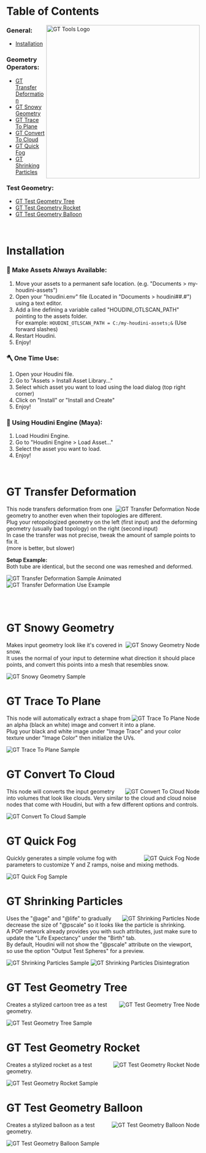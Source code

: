 <!-- GT Houdini Assets Docs -->

<body>

<p></p>
<!-- Table of Contents -->
<div>
<h1> Table of Contents </h1>
<a href="https://github.com/TrevisanGMW/gt-tools"><img src="./media/gt_hda_logo.png" align="right" alt="GT Tools Logo" width="400"></a>
<h3><b>General:</b></h3>
<ul>
  <li><a href="#installation">Installation</a></li>
</ul>
<h3><b>Geometry Operators:</b></h3>
<ul>
  <li><a href="#-gt-transfer-deformation-">GT Transfer Deformation</a></li>
  <li><a href="#-gt-snowy-geometry-">GT Snowy Geometry</a></li>
  <li><a href="#-gt-trace-to-plane-">GT Trace To Plane</a></li>
  <li><a href="#-gt-convert-to-cloud-">GT Convert To Cloud</a></li>
  <li><a href="#-gt-quick-fog-">GT Quick Fog</a></li>
  <li><a href="#-gt-shrinking-particles-">GT Shrinking Particles</a></li>
</ul>
<h3><b>Test Geometry:</b></h3>
<ul>
  <li><a href="#-gt-test-geometry-tree-">GT Test Geometry Tree</a></li>
  <li><a href="#-gt-test-geometry-rocket-">GT Test Geometry Rocket</a></li>
  <li><a href="#-gt-test-geometry-balloon-">GT Test Geometry Balloon</a></li>
</ul>
</div>
<br>
</div>

<!-- Installation -->

<h1>Installation</h1>

<h3>🧰 Make Assets Always Available:</h3>
<ol>
	<li>Move your assets to a permanent safe location. (e.g. "Documents > my-houdini-assets")</li>
	<li>Open your "houdini.env" file (Located in "Documents > houdini##.#") using a text editor.</li>
	<li>Add a line defining a variable called "HOUDINI_OTLSCAN_PATH" pointing to the assets folder.<br> For example: <code>HOUDINI_OTLSCAN_PATH = C:/my-houdini-assets;&</code> (Use forward slashes)</li>
	<li>Restart Houdini.</li>
    <li>Enjoy!</li>
</ol>

<h3>🪓 One Time Use:</h3>
<ol>
	<li>Open your Houdini file.</li>
	<li>Go to "Assets > Install Asset Library..."</li>
	<li>Select which asset you want to load using the load dialog (top right corner)</li>
	<li>Click on "Install" or "Install and Create"</li>
    <li>Enjoy!</li>
</ol>

<h3>📲 Using Houdini Engine (Maya):</h3>
<ol>
	<li>Load Houdini Engine.</li>
	<li>Go to "Houdini Engine > Load Asset..."</li>
	<li>Select the asset you want to load.</li>
	<li>Enjoy!</li>
</ol>
<br>


<!-- GT Transfer Deformation -->
<div>
<h1> GT Transfer Deformation </h1>
<img src="./media/gt_transfer_deformation.jpg" align="right"
     alt="GT Transfer Deformation Node">

<p>This node transfers deformation from one geometry to another even when their topologies are different.<br>
Plug your retopologized geometry on the left (first input) and the deforming geometry (usually bad topology) on the right (second input)<br>
In case the transfer was not precise, tweak the amount of sample points to fix it.<br> (more is better, but slower)</p>

<p><b>Setup Example:</b>
<br>Both tube are identical, but the second one was remeshed and deformed.</p>
<img src="./media/gt_transfer_deformation_sample.gif"
     alt="GT Transfer Deformation Sample Animated">
<img src="./media/gt_transfer_deformation_use.jpg"
     alt="GT Transfer Deformation Use Example">

<br><br>
</div>

<!-- GT Snowy Geometry -->
<div>
<h1> GT Snowy Geometry </h1>
<img src="./media/gt_snowy_geometry.jpg" align="right"
     alt="GT Snowy Geometry Node">

<p>Makes input geometry look like it's covered in snow. 
<br>It uses the normal of your input to determine what direction it should place points, and convert this points into a mesh that resembles snow.</p>
<img src="./media/gt_snowy_geometry_sample.jpg"
     alt="GT Snowy Geometry Sample">
<br>
</div>

<!-- GT Trace To Plane -->
<div>
<h1> GT Trace To Plane </h1>
<img src="./media/gt_trace_to_plane.jpg" align="right"
     alt="GT Trace To Plane Node">

<p>This node will automatically extract a shape from an alpha (black an white) image and convert it into a plane.<br>
Plug your black and white image under "Image Trace" and your color texture under "Image Color" then initialize the UVs.</p>
<img src="./media/gt_trace_to_plane_sample.jpg"
     alt="GT Trace To Plane Sample">
<br>
</div>

<!-- GT Convert To Cloud -->
<div>
<h1> GT Convert To Cloud </h1>
<img src="./media/gt_convert_to_cloud.jpg" align="right"
     alt="GT Convert To Cloud Node">

<p>This node will converts the input geometry into volumes that look like clouds. Very similar to the cloud and cloud noise nodes that come with Houdini, but with a few different options and controls.</p>
<img src="./media/gt_convert_to_cloud_sample.jpg"
     alt="GT Convert To Cloud Sample">
<br>
</div>

<!-- GT Quick Fog-->
<div>
<h1> GT Quick Fog </h1>
<img src="./media/gt_quick_fog.jpg" align="right"
     alt="GT Quick Fog Node">

<p>Quickly generates a simple volume fog with parameters to customize Y and Z ramps, noise and mixing methods.</p>
<img src="./media/gt_quick_fog_sample.jpg"
     alt="GT Quick Fog Sample">
<br>
</div>

<!-- GT Shrinking Particles-->
<div>
<h1> GT Shrinking Particles </h1>
<img src="./media/gt_shrinking_particles.jpg" align="right"
     alt="GT Shrinking Particles Node">

<p>Uses the "@age" and "@life" to gradually decrease the size of "@pscale" so it looks like the particle is shrinking. <br>
A POP network already provides you with such attributes, just make sure to update the "Life Expectancy" under the "Birth" tab.<br>
By default, Houdini will not show the "@pscale" attribute on the viewport, so use the option "Output Test Spheres" for a preview. </p>
<img src="./media/gt_shrinking_particles_sample.gif"
     alt="GT Shrinking Particles Sample">
<img src="./media/gt_shrinking_particles_disintegration.gif"
     alt="GT Shrinking Particles Disintegration">
<br>
</div>

<!-- GT Test Geometry Tree -->
<div>
<h1> GT Test Geometry Tree </h1>
<img src="./media/gt_test_geometry_tree.jpg" align="right"
     alt="GT Test Geometry Tree Node">

<p>Creates a stylized cartoon tree as a test geometry.</p>
<img src="./media/gt_test_geometry_tree_sample.jpg"
     alt="GT Test Geometry Tree Sample">
<br>
</div>

<!-- GT Test Geometry Rocket -->
<div>
<h1> GT Test Geometry Rocket </h1>
<img src="./media/gt_test_geometry_rocket.jpg" align="right"
     alt="GT Test Geometry Rocket Node">

<p>Creates a stylized rocket as a test geometry.</p>
<img src="./media/gt_test_geometry_rocket_sample.jpg"
     alt="GT Test Geometry Rocket Sample">
<br>
</div>

<!-- GT Test Geometry Balloon -->
<div>
<h1> GT Test Geometry Balloon </h1>
<img src="./media/gt_test_geometry_balloon.jpg" align="right"
     alt="GT Test Geometry Balloon Node">

<p>Creates a stylized balloon as a test geometry.</p>
<img src="./media/gt_test_geometry_balloon_sample.jpg"
     alt="GT Test Geometry Balloon Sample">
<br>
</div>

</body>
